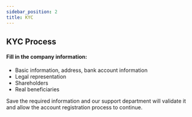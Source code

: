 ```yaml
---
sidebar_position: 2
title: KYC
---
```


## KYC Process

#### Fill in the company information:
- Basic information, address, bank account information
- Legal representation
- Shareholders
- Real beneficiaries

Save the required information and our support department will validate it and allow the account registration process to continue.
